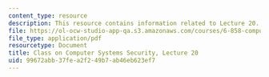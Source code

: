 ```yaml
---
content_type: resource
description: This resource contains information related to Lecture 20.
file: https://ol-ocw-studio-app-qa.s3.amazonaws.com/courses/6-858-computer-systems-security-fall-2014/99672abb37fea2f249b7ab46eb623ef7_MIT6_858F14_lec20.pdf
file_type: application/pdf
resourcetype: Document
title: Class on Computer Systems Security, Lecture 20
uid: 99672abb-37fe-a2f2-49b7-ab46eb623ef7
---
```

